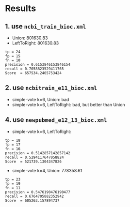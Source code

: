 
# Results
## 1. use `ncbi_train_bioc.xml`
* Union: 801630.83
* LeftToRight: 801630.83
```
tp = 24
fp = 15
fn = 10
precision = 0.6153846153846154
recall = 0.7058823529411765
Score  = 657534.2465753424
```
## 2. use `ncbitrain_e11_bioc.xml`
* simple-vote k=6, Union: bad
* simple-vote k=6, LeftToRight: bad, but better than Union

## 4. use `newpubmed_e12_13_bioc.xml`
* simple-vote k=6, LeftToRight:
```
tp = 18
fp = 17
fn = 16
precision = 0.5142857142857142
recall = 0.5294117647058824
Score  = 521739.1304347826
```
* simple-vote k=4, Union: 778358.61
```
tp = 23
fp = 19
fn = 11
precision = 0.5476190476190477
recall = 0.6764705882352942
Score  = 605263.157894737
```
